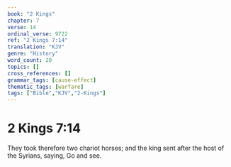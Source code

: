 ```yaml
---
book: "2 Kings"
chapter: 7
verse: 14
ordinal_verse: 9722
ref: "2 Kings 7:14"
translation: "KJV"
genre: "History"
word_count: 20
topics: []
cross_references: []
grammar_tags: [cause-effect]
thematic_tags: [warfare]
tags: ["Bible","KJV","2-Kings"]
---
```


# 2 Kings 7:14

They took therefore two chariot horses; and the king sent after the host of the Syrians, saying, Go and see.
